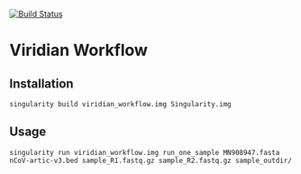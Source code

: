 [![Build Status](https://www.travis-ci.com/iqbal-lab-org/viridian_workflow.svg?branch=master)](https://www.travis-ci.com/iqbal-lab-org/viridian_workflow)
# Viridian Workflow

## Installation

```
singularity build viridian_workflow.img Singularity.img
```

## Usage

```
singularity run viridian_workflow.img run_one_sample MN908947.fasta nCoV-artic-v3.bed sample_R1.fastq.gz sample_R2.fastq.gz sample_outdir/
```
